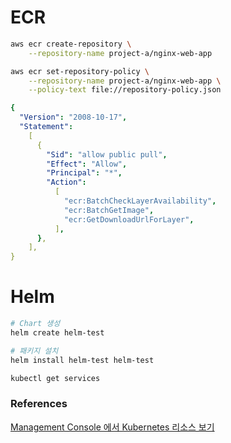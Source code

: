 # ECR

```bash
aws ecr create-repository \
    --repository-name project-a/nginx-web-app

aws ecr set-repository-policy \
    --repository-name project-a/nginx-web-app \
    --policy-text file://repository-policy.json
```

```yaml
{
  "Version": "2008-10-17",
  "Statement":
    [
      {
        "Sid": "allow public pull",
        "Effect": "Allow",
        "Principal": "*",
        "Action":
          [
            "ecr:BatchCheckLayerAvailability",
            "ecr:BatchGetImage",
            "ecr:GetDownloadUrlForLayer",
          ],
      },
    ],
}
```

# Helm

```bash
# Chart 생성
helm create helm-test

# 패키지 설치
helm install helm-test helm-test
```

```bash
kubectl get services
```

### References

[Management Console 에서 Kubernetes 리소스 보기](https://docs.aws.amazon.com/eks/latest/userguide/view-kubernetes-resources.html)
